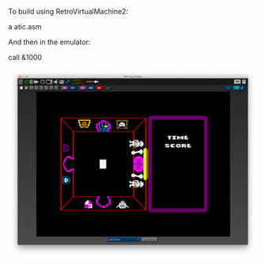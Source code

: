 To build using RetroVirtualMachine2:

a atic.asm


And then in the emulator:

call &1000

![](githubimages/room0.png)
